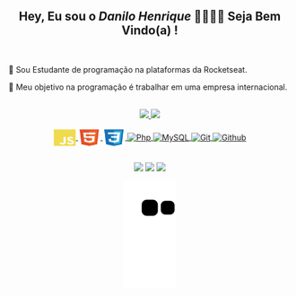 <h2 align="center"> Hey, Eu sou o <strong><em> Danilo Henrique </em></strong> 👋🏻✌🏻 Seja Bem Vindo(a) ! </h2>
</br>

<div>
 
<p> 📓  Sou Estudante de programação na plataformas da Rocketseat. </p>
<p> 💼  Meu objetivo na programação é trabalhar em uma empresa internacional. </p>
   
</div>

</br>

<div align="center">
  <a href="https://github.com/daniloohenriquee">
  <img height="180em" src="https://github-readme-stats.vercel.app/api?username=daniloohenriquee&show_icons=true&theme=dracula&include_all_commits=true&count_private=true"/>
  <img height="180em" src="https://github-readme-stats.vercel.app/api/top-langs/?username=daniloohenriquee&layout=compact&langs_count=7&theme=dracula"/>
</div>
  
<div align="center" style="display: inline_block"><br>
  <img align="center" alt="Javascript" height="30" width="40" src="https://raw.githubusercontent.com/devicons/devicon/master/icons/javascript/javascript-plain.svg">
  <img align="center" alt="HTML5" height="30" width="40" src="https://raw.githubusercontent.com/devicons/devicon/master/icons/html5/html5-original.svg">
  <img align="center" alt="CSS3" height="30" width="40" src="https://raw.githubusercontent.com/devicons/devicon/master/icons/css3/css3-original.svg">
  <img align="center" alt="Php" height="50" width="60" src="https://cdn.jsdelivr.net/gh/devicons/devicon/icons/php/php-plain.svg" />
  <img align="center" alt="MySQL" height="60" width="70" src="https://cdn.jsdelivr.net/gh/devicons/devicon/icons/mysql/mysql-original-wordmark.svg" />
  <img align="center" alt="Git" height="30" width="40" src="https://cdn.jsdelivr.net/gh/devicons/devicon/icons/git/git-original.svg" />
  <img align="center" alt="Github" height="30" width="40" src="https://cdn.jsdelivr.net/gh/devicons/devicon/icons/github/github-original.svg" />
  
</div>
  
<!-- 
<img align="center" alt="ReactJS" height="30" width="40" src="https://raw.githubusercontent.com/devicons/devicon/master/icons/react/react-original.svg">
   
-->
  
  ##
 
<div align="center"> 
  <a href="https://www.instagram.com/danilohenriquecf/" target="_blank"><img src="https://img.shields.io/badge/-Instagram-%23E4405F?style=for-the-badge&logo=instagram&logoColor=white" target="_blank"></a>
  <a href = "mailto:daniloohenriquee@gmail.com"><img src="https://img.shields.io/badge/-Gmail-%23333?style=for-the-badge&logo=gmail&logoColor=white" target="_blank"></a>
  <a href="https://www.linkedin.com/in/daniloohenriquee/" target="_blank"><img src="https://img.shields.io/badge/-LinkedIn-%230077B5?style=for-the-badge&logo=linkedin&logoColor=white" target="_blank"></a> 
 
  ![Snake animation](https://github.com/daniloohenriquee/daniloohenriquee/blob/output/github-contribution-grid-snake.svg)
 
</div>
  

